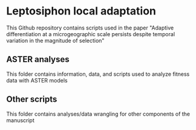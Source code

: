 # Leptosiphon local adaptation
This Github repository contains scripts used in the paper "Adaptive differentiation at a microgeographic scale persists despite temporal variation in the magnitude of selection"

## ASTER analyses
This folder contains information, data, and scripts used to analyze fitness data with ASTER models

## Other scripts
This folder contains analyses/data wrangling for other components of the manuscript
